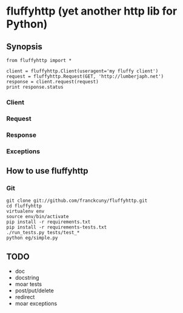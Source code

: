 # fluffyhttp (yet another http lib for Python)

## Synopsis

    from fluffyhttp import *

    client = fluffyhttp.Client(useragent='my fluffy client')
    request = fluffyhttp.Request(GET, 'http://lumberjaph.net')
    response = client.request(request)
    print response.status

### Client

### Request

### Response

### Exceptions

## How to use fluffyhttp

### Git

    git clone git://github.com/franckcuny/fluffyhttp.git
    cd fluffyhttp
    virtualenv env
    source env/bin/activate
    pip install -r requirements.txt
    pip install -r requirements-tests.txt
    ./run_tests.py tests/test_*
    python eg/simple.py

## TODO

 * doc
 * docstring
 * moar tests
 * post/put/delete
 * redirect
 * moar exceptions

